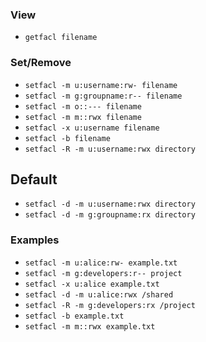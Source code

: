 ### View
* `getfacl filename`

### Set/Remove
* `setfacl -m u:username:rw- filename`
* `setfacl -m g:groupname:r-- filename`
* `setfacl -m o::--- filename`
* `setfacl -m m::rwx filename`
* `setfacl -x u:username filename`
* `setfacl -b filename`
* `setfacl -R -m u:username:rwx directory`


## Default
* `setfacl -d -m u:username:rwx directory`
* `setfacl -d -m g:groupname:rx directory`


### Examples
* `setfacl -m u:alice:rw- example.txt`
* `setfacl -m g:developers:r-- project`
* `setfacl -x u:alice example.txt`
* `setfacl -d -m u:alice:rwx /shared`
* `setfacl -R -m g:developers:rx /project`
* `setfacl -b example.txt`
* `setfacl -m m::rwx example.txt`



